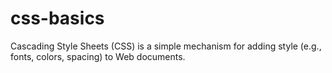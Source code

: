 # css-basics
Cascading Style Sheets (CSS) is a simple mechanism for adding style (e.g., fonts, colors, spacing) to Web documents.
